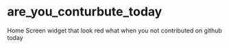 # are_you_conturbute_today

Home Screen widget that look red what when you not contributed on github today

